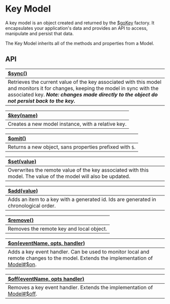 # Key Model

A key model is an object created and returned by the [$goKey](../../key.md) factory.
It encapsulates your application's data and provides an API to access, manipulate
and persist that data.

The Key Model inherits all of the methods and properties from a Model.

## API

| [$sync()](../sync.md)|
|:--|
| Retrieves the current value of the key associated with this model and monitors it for changes, keeping the model in sync with the  associated key.  ***Note: changes made directly to the object do not persist back to the key.*** |

| [$key(name)](../key.md)|
|:--|
| Creates a new model instance, with a relative key. |

| [$omit()](../omit.md)|
|:--|
| Returns a new object, sans properties prefixed with `$`. |

| [$set(value)](./set.md)|
|:--|
| Overwrites the remote value of the key associated with this model.  The value of the model will also be updated. |

| [$add(value)](./add.md)|
|:--|
| Adds an item to a key with a generated id.  Ids are generated in chronological order. |

| [$remove()](./remove.md)|
|:--|
| Removes the remote key and local object. |

| [$on(eventName, opts, handler)](./on.md)|
|:--|
| Adds a key event handler. Can be used to monitor local and remote changes to the model. Extends the implementation of [Model#$on](../on.md). |

| [$off(eventName, opts handler)](./off.md)|
|:--|
| Removes a key event handler. Extends the implementation of [Model#$off](../off.md). |



